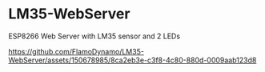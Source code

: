 # LM35-WebServer
ESP8266 Web Server with LM35 sensor and 2 LEDs

https://github.com/FlamoDynamo/LM35-WebServer/assets/150678985/8ca2eb3e-c3f8-4c80-880d-0009aab123d8
